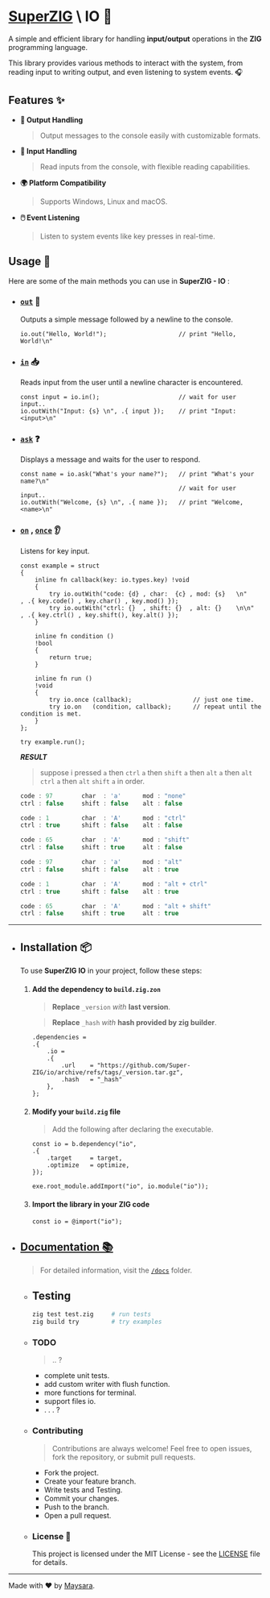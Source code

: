 # **[SuperZIG](https://github.com/Super-ZIG)** \ IO 🚀

A simple and efficient library for handling **input/output** operations in the **ZIG** programming language.

This library provides various methods to interact with the system, from reading input to writing output, and even listening to system events. 🎧

## Features ✨

- **🎤 Output Handling**
    > Output messages to the console easily with customizable formats.
  
- **📝 Input Handling**
    > Read inputs from the console, with flexible reading capabilities.
  
- **🌍 Platform Compatibility**
    > Supports Windows, Linux and macOS.
  
- **🖱️ Event Listening**
    > Listen to system events like key presses in real-time.


## Usage 📖

Here are some of the main methods you can use in **SuperZIG - IO** :

- ### [`out`](./docs/func/out.md) 📢

    Outputs a simple message followed by a newline to the console.

    ```zig
    io.out("Hello, World!");                    // print "Hello, World!\n"
    ```

- ### [`in`](./docs/func/in.md) 📥
    
    Reads input from the user until a newline character is encountered.

    ```zig
    const input = io.in();                      // wait for user input..
    io.outWith("Input: {s} \n", .{ input });    // print "Input: <input>\n"
    ```

- ### [`ask`](./docs/func/ask.md) ❓

    Displays a message and waits for the user to respond.

    ```zig
    const name = io.ask("What's your name?");   // print "What's your name?\n"
                                                // wait for user input..
    io.outWith("Welcome, {s} \n", .{ name });   // print "Welcome, <name>\n"
    ```

- ### [`on`](./docs/func/on.md) , [`once`](./docs/func/once.md) 👂

    Listens for key input.

    ```zig
    const example = struct
    {
        inline fn callback(key: io.types.key) !void
        {
            try io.outWith("code: {d} , char:  {c} , mod: {s}   \n"     , .{ key.code() , key.char() , key.mod() });
            try io.outWith("ctrl: {}  , shift: {}  , alt: {}    \n\n"   , .{ key.ctrl() , key.shift(), key.alt() });
        }

        inline fn condition ()
        !bool
        {
            return true;
        }

        inline fn run ()
        !void
        {
            try io.once (callback);                 // just one time.
            try io.on   (condition, callback);      // repeat until the condition is met.
        }
    };

    try example.run();
    ```

    _**RESULT**_

    > suppose i pressed `a` then `ctrl` `a` then `shift` `a` then `alt` `a` then `alt` `ctrl` `a` then `alt` `shift` `a` in order.

    ```ts
    code : 97        char  : 'a'      mod : "none"
    ctrl : false     shift : false    alt : false

    code : 1         char  : 'A'      mod : "ctrl"
    ctrl : true      shift : false    alt : false

    code : 65        char  : 'A'      mod : "shift"
    ctrl : false     shift : true     alt : false

    code : 97        char  : 'a'      mod : "alt"
    ctrl : false     shift : false    alt : true

    code : 1         char  : 'A'      mod : "alt + ctrl"
    ctrl : true      shift : false    alt : true

    code : 65        char  : 'A'      mod : "alt + shift"
    ctrl : false     shift : true     alt : true
    ```

---

- ## Installation 📦

    To use **SuperZIG IO** in your project, follow these steps:  

    1. #### Add the dependency to `build.zig.zon`  

        > **Replace** `_version` _with_ **last version**.

        > **Replace** `_hash` _with_ **hash provided by zig builder**.

        ```zig
        .dependencies = 
        .{
            .io = 
            .{
                .url    = "https://github.com/Super-ZIG/io/archive/refs/tags/_version.tar.gz",
                .hash   = "_hash"
            },
        };
        ```

    2. #### Modify your `build.zig` file  

        > Add the following after declaring the executable. 

        ```zig
        const io = b.dependency("io",
        .{
            .target     = target,
            .optimize   = optimize,
        });

        exe.root_module.addImport("io", io.module("io"));
        ```

    3. #### Import the library in your ZIG code  

        ```zig
        const io = @import("io");
        ```

- ## [Documentation 📚](./docs/readme.md)

    > For detailed information, visit the [`/docs`](./docs/readme.md) folder.

  - ## Testing

    ```bash
    zig test test.zig     # run tests
    zig build try         # try examples
    ```

  - ### TODO

    > .. ?
    
    - complete unit tests.
    - add custom writer with flush function.
    - more functions for terminal.
    - support files io.
    - . . . ?
        
  - ### Contributing

    > Contributions are always welcome! Feel free to open issues, fork the repository, or submit pull requests.

    - Fork the project.
    - Create your feature branch.
    - Write tests and Testing.
    - Commit your changes.
    - Push to the branch.
    - Open a pull request.

  - ### License 📄

    This project is licensed under the MIT License - see the [LICENSE](./LICENSE) file for details.

---

Made with ❤️ by [Maysara](http://github.com/maysara-elshewehy).